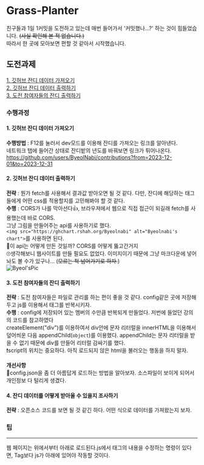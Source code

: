 # Grass-Planter
친구들과 1일 1커밋을 도전하고 있는데 매번 들어가서 '커밋했나...?' 하는 것이 힘들었습니다. ~~(사실 확인해 본 적 없습니다.)~~<br>
따라서 한 곳에 모아보면 편할 것 같아서 시작했습니다.

## 도전과제

[1. 깃허브 잔디 데이터 가져오기](#1.-깃허브-잔디-데이터-가져오기)<br>
[2. 깃허브 잔디 데이터 출력하기](#2.-깃허브-잔디-데이터-출력하기)<br>
[3. 도전 참여자들의 잔디 출력하기](#3.-도전-참여자들의-잔디-출력하기)<br>

### 수행과정
#### 1. 깃허브 잔디 데이터 가져오기
**수행방법** :
F12를 눌러서 dev모드를 이용해 잔디를 가져오는 링크를 알아낸다.<br>
네트워크 탭에 들어간 상태로 잔디밭의 년도를 바꿔보면 링크가 튀어나온다.
https://github.com/users/ByeolNabi/contributions?from=2023-12-01&to=2023-12-31

#### 2. 깃허브 잔디 데이터 출력하기
**전략** :
뭔가 fetch를 사용해서 결과값 받아오면 될 것 같다. 다만, 잔디에 해당하는 태그들에게 어떤 css를 적용할지를 고민해봐야 할 것 같다. <br>
**수행** :
CORS가 나를 막아선다👍, 브라우져에서 웹으로 직접 접근이 되길래 fetch를 사용했는데 바로 CORS.<br>
그냥 그림을 만들어주는 api를 사용하기로 했다.<br>
```<img src="https://ghchart.rshah.org/Byeolnabi" alt="Byeolnabi's chart">```를 사용하면 된다.<br>
🤔이 api는 어떻게 만든 것일까? CORS를 어떻게 뚫고간거지<br>
🙄생각해보니 웹사이트를 만들 필요도 없었다. 이미지이기 때문에 그냥 마크다운에 넣어놔도 볼 수가 있구나... (~~모르는 척 넘어가기로 하자.~~)<br>
![Byeol'sPic](https://ghchart.rshah.org/Byeolnabi)

#### 3. 도전 참여자들의 잔디 출력하기
**전략** :
도전 참여자들은 파일로 관리를 하는 편이 좋을 것 같다. config같은 곳에 저장해두고 js를 이용해서 태그를 반복시키자.<br>
**수행** :
config에 저장되어 있는 멤버의 수만큼 반복되게 만들었다. 저번에 들었던 강의의 코드를 참고하였다<br>
createElement("div")를 이용하여서 div안에 문자 리터럴을 innerHTML을 이용해서 덮어씌운 다음 appendChild(```object```)를 이용했다. appendChild는 문자 리터럴을 받을 수 없기 때문에 div를 만들어 리터럴 감싸기를 했다.<br>
❗️script의 위치는 중요하다. 아직 로드되지 않은 html을 불러오는 행동을 하지 말자.

**개선사항**<br>
📌config.json을 좀 더 아름답게 로드하는 방법을 알아보자. 소스파일이 보이게 되어서 개인정보 다 털리게 생겼다.

#### 4. 잔디 데이터를 어떻게 받아올 수 있을지 조사하기
**전략** :
오픈소스 코드를 보면 될 것 같긴 하다.
어떤 식으로 데이터를 가져왔는지 보자.

### 팁
---
웹 페이지는 위에서부터 아래로 로드된다.js에서 태그의 내용을 수정하는 명령이 있다면, Tag보다 js가 아래에 있어야 작동할 것이다.